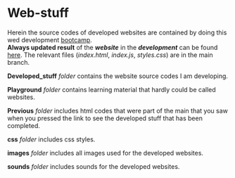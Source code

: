 # Web-stuff

Herein the source codes of developed websites are contained by doing this wed development [bootcamp](https://www.udemy.com/course/the-complete-web-development-bootcamp/).
<br> **Always updated result** of the ***website*** in the ***development*** can be found [here](https://aurimas13.github.io/Web-stuff/). The relevant files (*index.html*, *index.js*, *styles.css*) are in the main branch. </br>

**Developed_stuff** *folder* contains the website source codes I am developing.

**Playground** *folder* contains learning material that hardly could be called websites.

**Previous** *folder* includes html codes that were part of the main that you saw when you pressed the link to see the developed stuff that has been completed.

**css** *folder* includes css styles.

**images** *folder* includes all images used for the developed websites.

**sounds** *folder* includes sounds for the developed websites.
